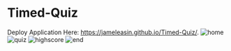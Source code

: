 # Timed-Quiz
Deploy Application Here: https://jameleasin.github.io/Timed-Quiz/.
![home](https://user-images.githubusercontent.com/62285850/93594309-2ebba600-f9e8-11ea-8dbb-44e6c9888ac3.JPG)
![quiz](https://user-images.githubusercontent.com/62285850/93596266-9de6c980-f9eb-11ea-84b8-9fd8b49adf64.JPG)
![highscore](https://user-images.githubusercontent.com/62285850/93596385-cd95d180-f9eb-11ea-9289-886732d271e5.JPG)
![end](https://user-images.githubusercontent.com/62285850/93596395-d1c1ef00-f9eb-11ea-9670-628c0fecb176.JPG)

